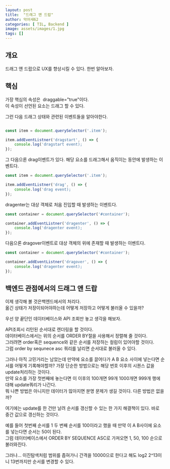 ```yaml
---
layout: post
title:  "드래그 앤 드랍"
author: 악어새62
categories: [ TIL, Backend ]
image: assets/images/1.jpg
tags: []
---
```

## 개요

드래그 앤 드랍으로 UX를 향상시킬 수 있다. 한번 알아보자.

## 핵심

가장 핵심의 속성은  draggable="true"이다.  
이 속성이 선언된 요소는 드래그 할 수 있다.

그런 다음 드래그 상태와 관련된 이벤트들을 알아야한다.

```js

const item = document.querySelector('.item');

item.addEventListner('dragstart', () => {
    console.log('dragstart event);
});

```
그 다음으론 drag이벤트가 있다. 해당 요소를 드래그해서 움직이는 동안에 발생하는 이벤트다.

```js
const item = document.querySelector('.item');

item.addEventListner('drag', () => {
    console.log('drag event);
});

```
dragenter는 대상 객체로 처음 진입할 때 발생하는 이벤트다.

```js
const container = document.querySelector('#container');

container.addEventListner('dragenter', () => {
    console.log('dragenter event);
});

```
다음으론 dragover이벤트로 대상 객체의 위에 존재할 때 발생하는 이벤트다.

```js
const container = document.querySelector('#container');

container.addEventListner('dragover', () => {
    console.log('dragenter event);
});
```

## 백엔드 관점에서의  드래그 앤 드랍

이제 생각해 볼 것은백엔드에서의 처리다.  
옮긴 상태가 저장이되어야하는데 어떻게 저장하고 어떻게 불러올 수 있을까?

우선 양 끝단인 데이터베이스와 API 조회만 놓고 생각을 해보자.

API조회시 리턴된 순서대로 렌더링을 할 것이다.  
데이터베이스에서는 위의 순서를 ORDER BY절을 사용해서 정렬해 줄 것이다.  
그러려면 order혹은 sequence와 같은 순서를 저장하는 컬럼이 있어야할 것이다.  
그럼 order by sequnece asc 쿼리를 날리면 순서대로 불러올 수 있다.  


그러나 아직 고민거리는 남았는데 만약에 요소를 끌어다가 A B 요소 사이에 넣는다면 순서를 어떻게 기록해야할까?
가장 단순한 방법으로는 해당 번호 이후의 시퀀스 값을 update처리하는 것이다.  
만약 요소를 가장 첫번째에 놓는다면 이 이후의 100개면 99개 1000개면 999개 행에 대해 update쿼리가 나간다.  
뭐 나쁜 방법은 아니지만 데이터가 많아지면 분명 문제가 생길 것이다. 다른 방법은 없을까?

여기에는 update를 한 건만 날려 순서를 갱신할 수 있는 한 가지 해결책이 있다. 바로 중간 값으로 갱신하는 것이다.

예를 들어 첫번째 순서를 1 두 번째 순서를 100이라고 했을 때 만약 이 A B사이에 요소를 넣는다면 순서는 50이 된다.  
그럼 데이터베이스에서 ORDER BY SEQUENCE ASC로 가져오면 1, 50, 100 순으로 불러와진다.  

그러나... 이진탐색처럼 범위를 좁혀가니 간격을 10000으로 한다고 해도 log2 2^13이니 13번까지만 순서를 변경할 수 있다.
